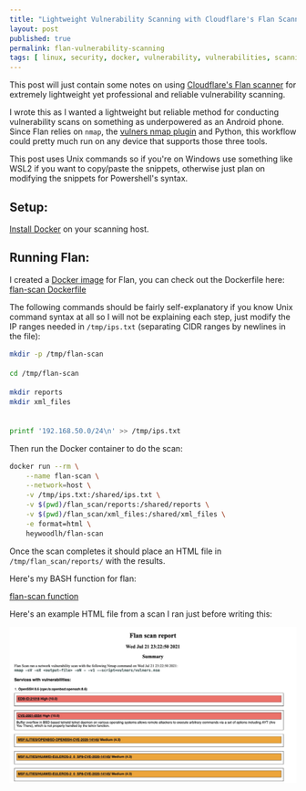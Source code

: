 ```yaml
---
title: "Lightweight Vulnerability Scanning with Cloudflare's Flan Scanner"
layout: post
published: true
permalink: flan-vulnerability-scanning
tags: [ linux, security, docker, vulnerability, vulnerabilities, scanning ]
---
```


This post will just contain some notes on using [Cloudflare's Flan scanner](https://github.com/cloudflare/flan) for extremely lightweight yet professional and reliable vulnerability scanning. 

I wrote this as I wanted a lightweight but reliable method for conducting vulnerability scans on something as underpowered as an Android phone. Since Flan relies on `nmap`, the [vulners nmap plugin](https://github.com/vulnersCom/nmap-vulners) and Python, this workflow could pretty much run on any device that supports those three tools.

This post uses Unix commands so if you're on Windows use something like WSL2 if you want to copy/paste the snippets, otherwise just plan on modifying the snippets for Powershell's syntax.

## Setup:

[Install Docker](https://docs.docker.com/get-docker/) on your scanning host.

## Running Flan:

I created a [Docker image](https://hub.docker.com/r/heywoodlh/flan-scan) for Flan, you can check out the Dockerfile here: [flan-scan Dockerfile](https://github.com/heywoodlh/dockerfiles/blob/master/flan-scan/Dockerfile)

The following commands should be fairly self-explanatory if you know Unix command syntax at all so I will not be explaining each step, just modify the IP ranges needed in `/tmp/ips.txt` (separating CIDR ranges by newlines in the file):

```bash
mkdir -p /tmp/flan-scan

cd /tmp/flan-scan

mkdir reports
mkdir xml_files


printf '192.168.50.0/24\n' >> /tmp/ips.txt
```

Then run the Docker container to do the scan:

```bash
docker run --rm \
	--name flan-scan \
	--network=host \
	-v /tmp/ips.txt:/shared/ips.txt \
	-v $(pwd)/flan_scan/reports:/shared/reports \
	-v $(pwd)/flan_scan/xml_files:/shared/xml_files \
	-e format=html \
	heywoodlh/flan-scan
```

Once the scan completes it should place an HTML file in `/tmp/flan_scan/reports/` with the results.

Here's my BASH function for flan:

[flan-scan function](https://gist.github.com/heywoodlh/a504e7f87133435fd0014ccc57bd67d8)

Here's an example HTML file from a scan I ran just before writing this:

![alt text](../images/flan-scan-results.png "Flan scan results")
